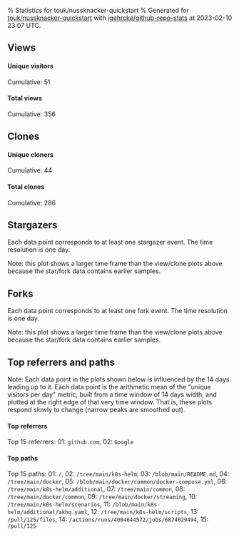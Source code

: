 % Statistics for touk/nussknacker-quickstart
% Generated for [touk/nussknacker-quickstart](https://github.com/touk/nussknacker-quickstart) with [jgehrcke/github-repo-stats](https://github.com/jgehrcke/github-repo-stats) at 2023-02-10 23:07 UTC.


## Views

#### Unique visitors
<div id="chart_views_unique" class="full-width-chart"></div>

Cumulative: 51

#### Total views
<div id="chart_views_total" class="full-width-chart"></div>

Cumulative: 356

<div class="pagebreak-for-print"> </div>

## Clones

#### Unique cloners
<div id="chart_clones_unique" class="full-width-chart"></div>

Cumulative: 44

#### Total clones
<div id="chart_clones_total" class="full-width-chart"></div>

Cumulative: 286



<div class="pagebreak-for-print"> </div>



## Stargazers

Each data point corresponds to at least one stargazer event.
The time resolution is one day.

<div id="chart_stargazers" class="full-width-chart"></div>


Note: this plot shows a larger time frame than the view/clone plots above because the star/fork data contains earlier samples.



## Forks

Each data point corresponds to at least one fork event.
The time resolution is one day.

<div id="chart_forks" class="full-width-chart"></div>


Note: this plot shows a larger time frame than the view/clone plots above because the star/fork data contains earlier samples.



<div class="pagebreak-for-print"> </div>



## Top referrers and paths


Note: Each data point in the plots shown below is influenced by the 14 days
leading up to it. Each data point is the arithmetic mean of the "unique
visitors per day" metric, built from a time window of 14 days width, and
plotted at the right edge of that very time window. That is, these plots
respond slowly to change (narrow peaks are smoothed out).




#### Top referrers


<div id="chart_referrers_top_n_alltime" class="full-width-chart"></div>

Top 15 referrers: 01: `github.com`, 02: `Google`





#### Top paths


<div id="chart_paths_top_n_alltime" class="full-width-chart"></div>

Top 15 paths: 01: `/`, 02: `/tree/main/k8s-helm`, 03: `/blob/main/README.md`, 04: `/tree/main/docker`, 05: `/blob/main/docker/common/docker-compose.yml`, 06: `/tree/main/k8s-helm/additional`, 07: `/tree/main/common`, 08: `/tree/main/docker/common`, 09: `/tree/main/docker/streaming`, 10: `/tree/main/k8s-helm/scenarios`, 11: `/blob/main/k8s-helm/additional/akhq.yaml`, 12: `/tree/main/k8s-helm/scripts`, 13: `/pull/125/files`, 14: `/actions/runs/4004644572/jobs/6874029494`, 15: `/pull/125`


<script type="text/javascript">
    vegaEmbed('#chart_views_unique', {"$schema": "https://vega.github.io/schema/vega-lite/v4.17.0.json", "config": {"arc": {"fill": "#1b1e23"}, "area": {"fill": "#1b1e23"}, "axisBottom": {"domainColor": "#a9b4c4", "gridColor": "#a9b4c4", "labelColor": "#1b1e23", "labelFont": "relative-mono-11-pitch-pro, Menlo, monospace", "tickColor": "#a9b4c4", "titleColor": "#1b1e23", "titleFont": "relative-mono-11-pitch-pro, Menlo, monospace"}, "axisLeft": {"domainColor": "#a9b4c4", "gridColor": "#a9b4c4", "labelColor": "#1b1e23", "labelFont": "relative-mono-11-pitch-pro, Menlo, monospace", "tickColor": "#a9b4c4", "titleColor": "#1b1e23", "titleFont": "relative-mono-11-pitch-pro, Menlo, monospace"}, "axisX": {"grid": false}, "axisY": {"grid": false, "labelBound": true}, "background": "#FFFFFF", "group": {"fill": "#FFFFFF"}, "header": {"fontWeight": 400, "labelFont": "relative-mono-11-pitch-pro, Menlo, monospace", "titleFont": "relative-mono-11-pitch-pro, Menlo, monospace"}, "legend": {"labelFont": "relative-mono-11-pitch-pro, Menlo, monospace", "symbolSize": 200, "symbolType": "circle", "titleFont": "relative-mono-11-pitch-pro, Menlo, monospace"}, "line": {"color": "#1b1e23", "stroke": "#1b1e23"}, "path": {"stroke": "#1b1e23"}, "point": {"color": "#1b1e23", "cursor": "pointer", "filled": true, "size": 20}, "range": {"category": ["#85a2f7", "#ea9755", "#7eb36a", "#f07071", "#bc85d9", "#e587b6", "#a9b4c4", "#d4c05e", "#64b9c4"]}, "style": {"bar": {"fill": "#1b1e23"}, "text": {"font": "relative-mono-11-pitch-pro, Menlo, monospace", "fontWeight": 400}}, "symbol": {"shape": "circle"}, "title": {"anchor": "start", "font": "relative-mono-11-pitch-pro, Menlo, monospace", "fontWeight": 400}, "trail": {"color": "#1b1e23", "stroke": "#1b1e23"}, "view": {"stroke": null}}, "data": {"name": "data-f405828287756bd1d697787e0f8c2c22"}, "datasets": {"data-f405828287756bd1d697787e0f8c2c22": [{"time": "2023-01-20T00:00:00+00:00", "views_total": 19, "views_unique": 2}, {"time": "2023-01-21T00:00:00+00:00", "views_total": 8, "views_unique": 2}, {"time": "2023-01-22T00:00:00+00:00", "views_total": 0, "views_unique": 0}, {"time": "2023-01-23T00:00:00+00:00", "views_total": 43, "views_unique": 5}, {"time": "2023-01-24T00:00:00+00:00", "views_total": 9, "views_unique": 3}, {"time": "2023-01-25T00:00:00+00:00", "views_total": 83, "views_unique": 1}, {"time": "2023-01-26T00:00:00+00:00", "views_total": 31, "views_unique": 3}, {"time": "2023-01-27T00:00:00+00:00", "views_total": 12, "views_unique": 4}, {"time": "2023-01-28T00:00:00+00:00", "views_total": 0, "views_unique": 0}, {"time": "2023-01-29T00:00:00+00:00", "views_total": 3, "views_unique": 1}, {"time": "2023-01-30T00:00:00+00:00", "views_total": 41, "views_unique": 4}, {"time": "2023-01-31T00:00:00+00:00", "views_total": 3, "views_unique": 3}, {"time": "2023-02-01T00:00:00+00:00", "views_total": 1, "views_unique": 1}, {"time": "2023-02-02T00:00:00+00:00", "views_total": 4, "views_unique": 3}, {"time": "2023-02-03T00:00:00+00:00", "views_total": 2, "views_unique": 1}, {"time": "2023-02-04T00:00:00+00:00", "views_total": 0, "views_unique": 0}, {"time": "2023-02-05T00:00:00+00:00", "views_total": 6, "views_unique": 1}, {"time": "2023-02-06T00:00:00+00:00", "views_total": 5, "views_unique": 3}, {"time": "2023-02-07T00:00:00+00:00", "views_total": 25, "views_unique": 5}, {"time": "2023-02-08T00:00:00+00:00", "views_total": 20, "views_unique": 2}, {"time": "2023-02-09T00:00:00+00:00", "views_total": 17, "views_unique": 5}, {"time": "2023-02-10T00:00:00+00:00", "views_total": 24, "views_unique": 2}]}, "encoding": {"tooltip": [{"field": "views_unique", "format": ".1f", "title": "views (u)", "type": "quantitative"}, {"field": "time", "format": "%B %e, %Y", "title": "date", "type": "temporal"}], "x": {"axis": {"labelAngle": 25}, "field": "time", "scale": {"domain": ["2023-01-20", "2023-02-10"]}, "timeUnit": "yearmonthdate", "title": "date", "type": "temporal"}, "y": {"axis": {}, "field": "views_unique", "scale": {"domain": [0, 5.5], "type": "linear", "zero": true}, "title": "unique views per day", "type": "quantitative"}}, "height": 200, "mark": {"point": true, "type": "line"}, "padding": 10, "width": "container"}, {"actions": false, "renderer": "svg"}).catch(console.error);
vegaEmbed('#chart_views_total', {"$schema": "https://vega.github.io/schema/vega-lite/v4.17.0.json", "config": {"arc": {"fill": "#1b1e23"}, "area": {"fill": "#1b1e23"}, "axisBottom": {"domainColor": "#a9b4c4", "gridColor": "#a9b4c4", "labelColor": "#1b1e23", "labelFont": "relative-mono-11-pitch-pro, Menlo, monospace", "tickColor": "#a9b4c4", "titleColor": "#1b1e23", "titleFont": "relative-mono-11-pitch-pro, Menlo, monospace"}, "axisLeft": {"domainColor": "#a9b4c4", "gridColor": "#a9b4c4", "labelColor": "#1b1e23", "labelFont": "relative-mono-11-pitch-pro, Menlo, monospace", "tickColor": "#a9b4c4", "titleColor": "#1b1e23", "titleFont": "relative-mono-11-pitch-pro, Menlo, monospace"}, "axisX": {"grid": false}, "axisY": {"grid": false, "labelBound": true}, "background": "#FFFFFF", "group": {"fill": "#FFFFFF"}, "header": {"fontWeight": 400, "labelFont": "relative-mono-11-pitch-pro, Menlo, monospace", "titleFont": "relative-mono-11-pitch-pro, Menlo, monospace"}, "legend": {"labelFont": "relative-mono-11-pitch-pro, Menlo, monospace", "symbolSize": 200, "symbolType": "circle", "titleFont": "relative-mono-11-pitch-pro, Menlo, monospace"}, "line": {"color": "#1b1e23", "stroke": "#1b1e23"}, "path": {"stroke": "#1b1e23"}, "point": {"color": "#1b1e23", "cursor": "pointer", "filled": true, "size": 20}, "range": {"category": ["#85a2f7", "#ea9755", "#7eb36a", "#f07071", "#bc85d9", "#e587b6", "#a9b4c4", "#d4c05e", "#64b9c4"]}, "style": {"bar": {"fill": "#1b1e23"}, "text": {"font": "relative-mono-11-pitch-pro, Menlo, monospace", "fontWeight": 400}}, "symbol": {"shape": "circle"}, "title": {"anchor": "start", "font": "relative-mono-11-pitch-pro, Menlo, monospace", "fontWeight": 400}, "trail": {"color": "#1b1e23", "stroke": "#1b1e23"}, "view": {"stroke": null}}, "data": {"name": "data-f405828287756bd1d697787e0f8c2c22"}, "datasets": {"data-f405828287756bd1d697787e0f8c2c22": [{"time": "2023-01-20T00:00:00+00:00", "views_total": 19, "views_unique": 2}, {"time": "2023-01-21T00:00:00+00:00", "views_total": 8, "views_unique": 2}, {"time": "2023-01-22T00:00:00+00:00", "views_total": 0, "views_unique": 0}, {"time": "2023-01-23T00:00:00+00:00", "views_total": 43, "views_unique": 5}, {"time": "2023-01-24T00:00:00+00:00", "views_total": 9, "views_unique": 3}, {"time": "2023-01-25T00:00:00+00:00", "views_total": 83, "views_unique": 1}, {"time": "2023-01-26T00:00:00+00:00", "views_total": 31, "views_unique": 3}, {"time": "2023-01-27T00:00:00+00:00", "views_total": 12, "views_unique": 4}, {"time": "2023-01-28T00:00:00+00:00", "views_total": 0, "views_unique": 0}, {"time": "2023-01-29T00:00:00+00:00", "views_total": 3, "views_unique": 1}, {"time": "2023-01-30T00:00:00+00:00", "views_total": 41, "views_unique": 4}, {"time": "2023-01-31T00:00:00+00:00", "views_total": 3, "views_unique": 3}, {"time": "2023-02-01T00:00:00+00:00", "views_total": 1, "views_unique": 1}, {"time": "2023-02-02T00:00:00+00:00", "views_total": 4, "views_unique": 3}, {"time": "2023-02-03T00:00:00+00:00", "views_total": 2, "views_unique": 1}, {"time": "2023-02-04T00:00:00+00:00", "views_total": 0, "views_unique": 0}, {"time": "2023-02-05T00:00:00+00:00", "views_total": 6, "views_unique": 1}, {"time": "2023-02-06T00:00:00+00:00", "views_total": 5, "views_unique": 3}, {"time": "2023-02-07T00:00:00+00:00", "views_total": 25, "views_unique": 5}, {"time": "2023-02-08T00:00:00+00:00", "views_total": 20, "views_unique": 2}, {"time": "2023-02-09T00:00:00+00:00", "views_total": 17, "views_unique": 5}, {"time": "2023-02-10T00:00:00+00:00", "views_total": 24, "views_unique": 2}]}, "encoding": {"tooltip": [{"field": "views_total", "format": ".1f", "title": "views (t)", "type": "quantitative"}, {"field": "time", "format": "%B %e, %Y", "title": "date", "type": "temporal"}], "x": {"axis": {"labelAngle": 25}, "field": "time", "scale": {"domain": ["2023-01-20", "2023-02-10"]}, "timeUnit": "yearmonthdate", "title": "date", "type": "temporal"}, "y": {"axis": {}, "field": "views_total", "scale": {"domain": [0, 91.30000000000001], "type": "linear", "zero": true}, "title": "total views per day", "type": "quantitative"}}, "height": 200, "mark": {"point": true, "type": "line"}, "padding": 10, "width": "container"}, {"actions": false, "renderer": "svg"}).catch(console.error);
vegaEmbed('#chart_clones_unique', {"$schema": "https://vega.github.io/schema/vega-lite/v4.17.0.json", "config": {"arc": {"fill": "#1b1e23"}, "area": {"fill": "#1b1e23"}, "axisBottom": {"domainColor": "#a9b4c4", "gridColor": "#a9b4c4", "labelColor": "#1b1e23", "labelFont": "relative-mono-11-pitch-pro, Menlo, monospace", "tickColor": "#a9b4c4", "titleColor": "#1b1e23", "titleFont": "relative-mono-11-pitch-pro, Menlo, monospace"}, "axisLeft": {"domainColor": "#a9b4c4", "gridColor": "#a9b4c4", "labelColor": "#1b1e23", "labelFont": "relative-mono-11-pitch-pro, Menlo, monospace", "tickColor": "#a9b4c4", "titleColor": "#1b1e23", "titleFont": "relative-mono-11-pitch-pro, Menlo, monospace"}, "axisX": {"grid": false}, "axisY": {"grid": false, "labelBound": true}, "background": "#FFFFFF", "group": {"fill": "#FFFFFF"}, "header": {"fontWeight": 400, "labelFont": "relative-mono-11-pitch-pro, Menlo, monospace", "titleFont": "relative-mono-11-pitch-pro, Menlo, monospace"}, "legend": {"labelFont": "relative-mono-11-pitch-pro, Menlo, monospace", "symbolSize": 200, "symbolType": "circle", "titleFont": "relative-mono-11-pitch-pro, Menlo, monospace"}, "line": {"color": "#1b1e23", "stroke": "#1b1e23"}, "path": {"stroke": "#1b1e23"}, "point": {"color": "#1b1e23", "cursor": "pointer", "filled": true, "size": 20}, "range": {"category": ["#85a2f7", "#ea9755", "#7eb36a", "#f07071", "#bc85d9", "#e587b6", "#a9b4c4", "#d4c05e", "#64b9c4"]}, "style": {"bar": {"fill": "#1b1e23"}, "text": {"font": "relative-mono-11-pitch-pro, Menlo, monospace", "fontWeight": 400}}, "symbol": {"shape": "circle"}, "title": {"anchor": "start", "font": "relative-mono-11-pitch-pro, Menlo, monospace", "fontWeight": 400}, "trail": {"color": "#1b1e23", "stroke": "#1b1e23"}, "view": {"stroke": null}}, "data": {"name": "data-787af2ecbcd82008cfc72d73d6794541"}, "datasets": {"data-787af2ecbcd82008cfc72d73d6794541": [{"clones_total": 5, "clones_unique": 1, "time": "2023-01-20T00:00:00+00:00"}, {"clones_total": 3, "clones_unique": 2, "time": "2023-01-21T00:00:00+00:00"}, {"clones_total": 2, "clones_unique": 1, "time": "2023-01-22T00:00:00+00:00"}, {"clones_total": 9, "clones_unique": 3, "time": "2023-01-23T00:00:00+00:00"}, {"clones_total": 13, "clones_unique": 2, "time": "2023-01-24T00:00:00+00:00"}, {"clones_total": 126, "clones_unique": 4, "time": "2023-01-25T00:00:00+00:00"}, {"clones_total": 12, "clones_unique": 1, "time": "2023-01-26T00:00:00+00:00"}, {"clones_total": 14, "clones_unique": 2, "time": "2023-01-27T00:00:00+00:00"}, {"clones_total": 2, "clones_unique": 1, "time": "2023-01-28T00:00:00+00:00"}, {"clones_total": 2, "clones_unique": 1, "time": "2023-01-29T00:00:00+00:00"}, {"clones_total": 4, "clones_unique": 3, "time": "2023-01-30T00:00:00+00:00"}, {"clones_total": 10, "clones_unique": 4, "time": "2023-01-31T00:00:00+00:00"}, {"clones_total": 17, "clones_unique": 1, "time": "2023-02-01T00:00:00+00:00"}, {"clones_total": 8, "clones_unique": 2, "time": "2023-02-02T00:00:00+00:00"}, {"clones_total": 14, "clones_unique": 3, "time": "2023-02-03T00:00:00+00:00"}, {"clones_total": 2, "clones_unique": 1, "time": "2023-02-04T00:00:00+00:00"}, {"clones_total": 2, "clones_unique": 1, "time": "2023-02-05T00:00:00+00:00"}, {"clones_total": 5, "clones_unique": 4, "time": "2023-02-06T00:00:00+00:00"}, {"clones_total": 14, "clones_unique": 3, "time": "2023-02-07T00:00:00+00:00"}, {"clones_total": 7, "clones_unique": 1, "time": "2023-02-08T00:00:00+00:00"}, {"clones_total": 8, "clones_unique": 2, "time": "2023-02-09T00:00:00+00:00"}, {"clones_total": 7, "clones_unique": 1, "time": "2023-02-10T00:00:00+00:00"}]}, "encoding": {"tooltip": [{"field": "clones_unique", "format": ".1f", "title": "clones (u)", "type": "quantitative"}, {"field": "time", "format": "%B %e, %Y", "title": "date", "type": "temporal"}], "x": {"axis": {"labelAngle": 25}, "field": "time", "scale": {"domain": ["2023-01-20", "2023-02-10"]}, "timeUnit": "yearmonthdate", "title": "date", "type": "temporal"}, "y": {"axis": {}, "field": "clones_unique", "scale": {"domain": [0, 4.4], "type": "linear", "zero": true}, "title": "unique clones per day", "type": "quantitative"}}, "height": 200, "mark": {"point": true, "type": "line"}, "padding": 10, "width": "container"}, {"actions": false, "renderer": "svg"}).catch(console.error);
vegaEmbed('#chart_clones_total', {"$schema": "https://vega.github.io/schema/vega-lite/v4.17.0.json", "config": {"arc": {"fill": "#1b1e23"}, "area": {"fill": "#1b1e23"}, "axisBottom": {"domainColor": "#a9b4c4", "gridColor": "#a9b4c4", "labelColor": "#1b1e23", "labelFont": "relative-mono-11-pitch-pro, Menlo, monospace", "tickColor": "#a9b4c4", "titleColor": "#1b1e23", "titleFont": "relative-mono-11-pitch-pro, Menlo, monospace"}, "axisLeft": {"domainColor": "#a9b4c4", "gridColor": "#a9b4c4", "labelColor": "#1b1e23", "labelFont": "relative-mono-11-pitch-pro, Menlo, monospace", "tickColor": "#a9b4c4", "titleColor": "#1b1e23", "titleFont": "relative-mono-11-pitch-pro, Menlo, monospace"}, "axisX": {"grid": false}, "axisY": {"grid": false, "labelBound": true}, "background": "#FFFFFF", "group": {"fill": "#FFFFFF"}, "header": {"fontWeight": 400, "labelFont": "relative-mono-11-pitch-pro, Menlo, monospace", "titleFont": "relative-mono-11-pitch-pro, Menlo, monospace"}, "legend": {"labelFont": "relative-mono-11-pitch-pro, Menlo, monospace", "symbolSize": 200, "symbolType": "circle", "titleFont": "relative-mono-11-pitch-pro, Menlo, monospace"}, "line": {"color": "#1b1e23", "stroke": "#1b1e23"}, "path": {"stroke": "#1b1e23"}, "point": {"color": "#1b1e23", "cursor": "pointer", "filled": true, "size": 20}, "range": {"category": ["#85a2f7", "#ea9755", "#7eb36a", "#f07071", "#bc85d9", "#e587b6", "#a9b4c4", "#d4c05e", "#64b9c4"]}, "style": {"bar": {"fill": "#1b1e23"}, "text": {"font": "relative-mono-11-pitch-pro, Menlo, monospace", "fontWeight": 400}}, "symbol": {"shape": "circle"}, "title": {"anchor": "start", "font": "relative-mono-11-pitch-pro, Menlo, monospace", "fontWeight": 400}, "trail": {"color": "#1b1e23", "stroke": "#1b1e23"}, "view": {"stroke": null}}, "data": {"name": "data-787af2ecbcd82008cfc72d73d6794541"}, "datasets": {"data-787af2ecbcd82008cfc72d73d6794541": [{"clones_total": 5, "clones_unique": 1, "time": "2023-01-20T00:00:00+00:00"}, {"clones_total": 3, "clones_unique": 2, "time": "2023-01-21T00:00:00+00:00"}, {"clones_total": 2, "clones_unique": 1, "time": "2023-01-22T00:00:00+00:00"}, {"clones_total": 9, "clones_unique": 3, "time": "2023-01-23T00:00:00+00:00"}, {"clones_total": 13, "clones_unique": 2, "time": "2023-01-24T00:00:00+00:00"}, {"clones_total": 126, "clones_unique": 4, "time": "2023-01-25T00:00:00+00:00"}, {"clones_total": 12, "clones_unique": 1, "time": "2023-01-26T00:00:00+00:00"}, {"clones_total": 14, "clones_unique": 2, "time": "2023-01-27T00:00:00+00:00"}, {"clones_total": 2, "clones_unique": 1, "time": "2023-01-28T00:00:00+00:00"}, {"clones_total": 2, "clones_unique": 1, "time": "2023-01-29T00:00:00+00:00"}, {"clones_total": 4, "clones_unique": 3, "time": "2023-01-30T00:00:00+00:00"}, {"clones_total": 10, "clones_unique": 4, "time": "2023-01-31T00:00:00+00:00"}, {"clones_total": 17, "clones_unique": 1, "time": "2023-02-01T00:00:00+00:00"}, {"clones_total": 8, "clones_unique": 2, "time": "2023-02-02T00:00:00+00:00"}, {"clones_total": 14, "clones_unique": 3, "time": "2023-02-03T00:00:00+00:00"}, {"clones_total": 2, "clones_unique": 1, "time": "2023-02-04T00:00:00+00:00"}, {"clones_total": 2, "clones_unique": 1, "time": "2023-02-05T00:00:00+00:00"}, {"clones_total": 5, "clones_unique": 4, "time": "2023-02-06T00:00:00+00:00"}, {"clones_total": 14, "clones_unique": 3, "time": "2023-02-07T00:00:00+00:00"}, {"clones_total": 7, "clones_unique": 1, "time": "2023-02-08T00:00:00+00:00"}, {"clones_total": 8, "clones_unique": 2, "time": "2023-02-09T00:00:00+00:00"}, {"clones_total": 7, "clones_unique": 1, "time": "2023-02-10T00:00:00+00:00"}]}, "encoding": {"tooltip": [{"field": "clones_total", "format": ".1f", "title": "clones (t)", "type": "quantitative"}, {"field": "time", "format": "%B %e, %Y", "title": "date", "type": "temporal"}], "x": {"axis": {"labelAngle": 25}, "field": "time", "scale": {"domain": ["2023-01-20", "2023-02-10"]}, "timeUnit": "yearmonthdate", "title": "date", "type": "temporal"}, "y": {"axis": {"values": [1, 10, 50, 100, 500, 1000, 5000, 10000]}, "field": "clones_total", "scale": {"domain": [0, 138.60000000000002], "type": "symlog", "zero": true}, "title": "total clones per day", "type": "quantitative"}}, "height": 200, "mark": {"point": true, "type": "line"}, "padding": 10, "width": "container"}, {"actions": false, "renderer": "svg"}).catch(console.error);
vegaEmbed('#chart_stargazers', {"$schema": "https://vega.github.io/schema/vega-lite/v4.17.0.json", "config": {"arc": {"fill": "#1b1e23"}, "area": {"fill": "#1b1e23"}, "axisBottom": {"domainColor": "#a9b4c4", "gridColor": "#a9b4c4", "labelColor": "#1b1e23", "labelFont": "relative-mono-11-pitch-pro, Menlo, monospace", "tickColor": "#a9b4c4", "titleColor": "#1b1e23", "titleFont": "relative-mono-11-pitch-pro, Menlo, monospace"}, "axisLeft": {"domainColor": "#a9b4c4", "gridColor": "#a9b4c4", "labelColor": "#1b1e23", "labelFont": "relative-mono-11-pitch-pro, Menlo, monospace", "tickColor": "#a9b4c4", "titleColor": "#1b1e23", "titleFont": "relative-mono-11-pitch-pro, Menlo, monospace"}, "axisX": {"grid": false}, "axisY": {"grid": false}, "background": "#FFFFFF", "group": {"fill": "#FFFFFF"}, "header": {"fontWeight": 400, "labelFont": "relative-mono-11-pitch-pro, Menlo, monospace", "titleFont": "relative-mono-11-pitch-pro, Menlo, monospace"}, "legend": {"labelFont": "relative-mono-11-pitch-pro, Menlo, monospace", "symbolSize": 200, "symbolType": "circle", "titleFont": "relative-mono-11-pitch-pro, Menlo, monospace"}, "line": {"color": "#1b1e23", "stroke": "#1b1e23"}, "path": {"stroke": "#1b1e23"}, "point": {"color": "#1b1e23", "cursor": "pointer", "filled": true, "size": 50}, "range": {"category": ["#85a2f7", "#ea9755", "#7eb36a", "#f07071", "#bc85d9", "#e587b6", "#a9b4c4", "#d4c05e", "#64b9c4"]}, "style": {"bar": {"fill": "#1b1e23"}, "text": {"font": "relative-mono-11-pitch-pro, Menlo, monospace", "fontWeight": 400}}, "symbol": {"shape": "circle"}, "title": {"anchor": "start", "font": "relative-mono-11-pitch-pro, Menlo, monospace", "fontWeight": 400}, "trail": {"color": "#1b1e23", "stroke": "#1b1e23"}, "view": {"stroke": null}}, "data": {"name": "data-1ad1099bc3eb777fbcebaf7ee0aad24f"}, "datasets": {"data-1ad1099bc3eb777fbcebaf7ee0aad24f": [{"stars_cumulative": 1, "time": "2021-09-13T10:43:26+00:00"}, {"stars_cumulative": 2, "time": "2022-03-18T03:00:30+00:00"}, {"stars_cumulative": 3, "time": "2022-10-06T16:51:26+00:00"}, {"stars_cumulative": 4, "time": "2023-01-12T13:26:31+00:00"}]}, "encoding": {"tooltip": [{"field": "stars_cumulative", "format": "d", "title": "stars", "type": "quantitative"}, {"field": "time", "format": "%B %e, %Y", "title": "date", "type": "temporal"}], "x": {"axis": {"labelAngle": 25}, "field": "time", "scale": {"domain": ["2021-08-17", "2023-02-10"]}, "timeUnit": "yearmonthdate", "title": "date", "type": "temporal"}, "y": {"field": "stars_cumulative", "scale": {"domain": [0, 4.4], "zero": true}, "title": "stargazer count (cumulative)", "type": "quantitative"}}, "height": 300, "mark": {"point": true, "type": "line"}, "padding": 10, "width": "container"}, {"actions": false, "renderer": "svg"}).catch(console.error);
vegaEmbed('#chart_forks', {"$schema": "https://vega.github.io/schema/vega-lite/v4.17.0.json", "config": {"arc": {"fill": "#1b1e23"}, "area": {"fill": "#1b1e23"}, "axisBottom": {"domainColor": "#a9b4c4", "gridColor": "#a9b4c4", "labelColor": "#1b1e23", "labelFont": "relative-mono-11-pitch-pro, Menlo, monospace", "tickColor": "#a9b4c4", "titleColor": "#1b1e23", "titleFont": "relative-mono-11-pitch-pro, Menlo, monospace"}, "axisLeft": {"domainColor": "#a9b4c4", "gridColor": "#a9b4c4", "labelColor": "#1b1e23", "labelFont": "relative-mono-11-pitch-pro, Menlo, monospace", "tickColor": "#a9b4c4", "titleColor": "#1b1e23", "titleFont": "relative-mono-11-pitch-pro, Menlo, monospace"}, "axisX": {"grid": false}, "axisY": {"grid": false}, "background": "#FFFFFF", "group": {"fill": "#FFFFFF"}, "header": {"fontWeight": 400, "labelFont": "relative-mono-11-pitch-pro, Menlo, monospace", "titleFont": "relative-mono-11-pitch-pro, Menlo, monospace"}, "legend": {"labelFont": "relative-mono-11-pitch-pro, Menlo, monospace", "symbolSize": 200, "symbolType": "circle", "titleFont": "relative-mono-11-pitch-pro, Menlo, monospace"}, "line": {"color": "#1b1e23", "stroke": "#1b1e23"}, "path": {"stroke": "#1b1e23"}, "point": {"color": "#1b1e23", "cursor": "pointer", "filled": true, "size": 50}, "range": {"category": ["#85a2f7", "#ea9755", "#7eb36a", "#f07071", "#bc85d9", "#e587b6", "#a9b4c4", "#d4c05e", "#64b9c4"]}, "style": {"bar": {"fill": "#1b1e23"}, "text": {"font": "relative-mono-11-pitch-pro, Menlo, monospace", "fontWeight": 400}}, "symbol": {"shape": "circle"}, "title": {"anchor": "start", "font": "relative-mono-11-pitch-pro, Menlo, monospace", "fontWeight": 400}, "trail": {"color": "#1b1e23", "stroke": "#1b1e23"}, "view": {"stroke": null}}, "data": {"name": "data-352d37fcaa94caf35e11a29db6664949"}, "datasets": {"data-352d37fcaa94caf35e11a29db6664949": [{"forks_cumulative": 1, "time": "2021-08-17T09:28:25+00:00"}, {"forks_cumulative": 2, "time": "2021-08-23T06:34:34+00:00"}, {"forks_cumulative": 3, "time": "2022-03-18T03:00:32+00:00"}, {"forks_cumulative": 4, "time": "2023-02-05T19:09:15+00:00"}]}, "encoding": {"tooltip": [{"field": "forks_cumulative", "format": "d", "title": "forks", "type": "quantitative"}, {"field": "time", "format": "%B %e, %Y", "title": "date", "type": "temporal"}], "x": {"axis": {"labelAngle": 25}, "field": "time", "scale": {"domain": ["2021-08-17", "2023-02-10"]}, "timeUnit": "yearmonthdate", "title": "date", "type": "temporal"}, "y": {"field": "forks_cumulative", "scale": {"domain": [0, 4.4], "zero": true}, "title": "fork count (cumulative)", "type": "quantitative"}}, "height": 300, "mark": {"point": true, "type": "line"}, "padding": 10, "width": "container"}, {"actions": false, "renderer": "svg"}).catch(console.error);
vegaEmbed('#chart_referrers_top_n_alltime', {"$schema": "https://vega.github.io/schema/vega-lite/v4.17.0.json", "config": {"arc": {"fill": "#1b1e23"}, "area": {"fill": "#1b1e23"}, "axisBottom": {"domainColor": "#a9b4c4", "gridColor": "#a9b4c4", "labelColor": "#1b1e23", "labelFont": "relative-mono-11-pitch-pro, Menlo, monospace", "tickColor": "#a9b4c4", "titleColor": "#1b1e23", "titleFont": "relative-mono-11-pitch-pro, Menlo, monospace"}, "axisLeft": {"domainColor": "#a9b4c4", "gridColor": "#a9b4c4", "labelColor": "#1b1e23", "labelFont": "relative-mono-11-pitch-pro, Menlo, monospace", "tickColor": "#a9b4c4", "titleColor": "#1b1e23", "titleFont": "relative-mono-11-pitch-pro, Menlo, monospace"}, "axisX": {"grid": false}, "axisY": {"grid": false}, "background": "#FFFFFF", "group": {"fill": "#FFFFFF"}, "header": {"fontWeight": 400, "labelFont": "relative-mono-11-pitch-pro, Menlo, monospace", "titleFont": "relative-mono-11-pitch-pro, Menlo, monospace"}, "legend": {"labelFont": "relative-mono-11-pitch-pro, Menlo, monospace", "symbolSize": 200, "symbolType": "circle", "titleFont": "relative-mono-11-pitch-pro, Menlo, monospace"}, "line": {"color": "#1b1e23", "stroke": "#1b1e23"}, "path": {"stroke": "#1b1e23"}, "point": {"color": "#1b1e23", "cursor": "pointer", "filled": true, "size": 30}, "range": {"category": ["#85a2f7", "#ea9755", "#7eb36a", "#f07071", "#bc85d9", "#e587b6", "#a9b4c4", "#d4c05e", "#64b9c4"]}, "style": {"bar": {"fill": "#1b1e23"}, "text": {"font": "relative-mono-11-pitch-pro, Menlo, monospace", "fontWeight": 400}}, "symbol": {"shape": "circle"}, "title": {"anchor": "start", "font": "relative-mono-11-pitch-pro, Menlo, monospace", "fontWeight": 400}, "trail": {"color": "#1b1e23", "stroke": "#1b1e23"}, "view": {"stroke": null}}, "data": {"name": "data-f20d661782983412ac2906de99909d79"}, "datasets": {"data-f20d661782983412ac2906de99909d79": [{"referrer": "github.com", "time": "2023-02-03T00:00:00+00:00", "views_unique": 4, "views_unique_norm": 0.2857142857142857}, {"referrer": "github.com", "time": "2023-02-04T00:00:00+00:00", "views_unique": 3, "views_unique_norm": 0.21428571428571427}, {"referrer": "github.com", "time": "2023-02-05T00:00:00+00:00", "views_unique": 3, "views_unique_norm": 0.21428571428571427}, {"referrer": "github.com", "time": "2023-02-06T00:00:00+00:00", "views_unique": 2, "views_unique_norm": 0.14285714285714285}, {"referrer": "github.com", "time": "2023-02-07T00:00:00+00:00", "views_unique": 2, "views_unique_norm": 0.14285714285714285}, {"referrer": "github.com", "time": "2023-02-08T00:00:00+00:00", "views_unique": 2, "views_unique_norm": 0.14285714285714285}, {"referrer": "github.com", "time": "2023-02-09T00:00:00+00:00", "views_unique": 2, "views_unique_norm": 0.14285714285714285}, {"referrer": "github.com", "time": "2023-02-10T00:00:00+00:00", "views_unique": 1, "views_unique_norm": 0.07142857142857142}, {"referrer": "Google", "time": "2023-02-03T00:00:00+00:00", "views_unique": 2, "views_unique_norm": 0.14285714285714285}, {"referrer": "Google", "time": "2023-02-04T00:00:00+00:00", "views_unique": 2, "views_unique_norm": 0.14285714285714285}, {"referrer": "Google", "time": "2023-02-05T00:00:00+00:00", "views_unique": 2, "views_unique_norm": 0.14285714285714285}, {"referrer": "Google", "time": "2023-02-06T00:00:00+00:00", "views_unique": 2, "views_unique_norm": 0.14285714285714285}, {"referrer": "Google", "time": "2023-02-07T00:00:00+00:00", "views_unique": 2, "views_unique_norm": 0.14285714285714285}, {"referrer": "Google", "time": "2023-02-08T00:00:00+00:00", "views_unique": 2, "views_unique_norm": 0.14285714285714285}, {"referrer": "Google", "time": "2023-02-09T00:00:00+00:00", "views_unique": 2, "views_unique_norm": 0.14285714285714285}, {"referrer": "Google", "time": "2023-02-10T00:00:00+00:00", "views_unique": 3, "views_unique_norm": 0.21428571428571427}]}, "encoding": {"color": {"field": "referrer", "legend": {"direction": "vertical", "orient": "top", "title": "Legend:"}, "sort": {"field": "order"}, "type": "nominal"}, "tooltip": [{"field": "referrer", "type": "nominal"}, {"field": "views_unique_norm", "format": ".2f", "title": "views (14d mean)", "type": "quantitative"}, {"field": "time", "format": "%B %e, %Y", "title": "date", "type": "temporal"}], "x": {"axis": {"labelAngle": 25}, "field": "time", "scale": {"domain": ["2023-01-20", "2023-02-10"]}, "timeUnit": "yearmonthdate", "title": "date", "type": "temporal"}, "y": {"field": "views_unique_norm", "scale": {"domain": [0, 0.3142857142857143], "type": "linear", "zero": true}, "title": "unique visitors per day (mean from last 14 days)", "type": "quantitative"}}, "height": 300, "mark": {"point": true, "type": "line"}, "padding": 10, "width": "container"}, {"actions": false, "renderer": "svg"}).catch(console.error);
vegaEmbed('#chart_paths_top_n_alltime', {"$schema": "https://vega.github.io/schema/vega-lite/v4.17.0.json", "config": {"arc": {"fill": "#1b1e23"}, "area": {"fill": "#1b1e23"}, "axisBottom": {"domainColor": "#a9b4c4", "gridColor": "#a9b4c4", "labelColor": "#1b1e23", "labelFont": "relative-mono-11-pitch-pro, Menlo, monospace", "tickColor": "#a9b4c4", "titleColor": "#1b1e23", "titleFont": "relative-mono-11-pitch-pro, Menlo, monospace"}, "axisLeft": {"domainColor": "#a9b4c4", "gridColor": "#a9b4c4", "labelColor": "#1b1e23", "labelFont": "relative-mono-11-pitch-pro, Menlo, monospace", "tickColor": "#a9b4c4", "titleColor": "#1b1e23", "titleFont": "relative-mono-11-pitch-pro, Menlo, monospace"}, "axisX": {"grid": false}, "axisY": {"grid": false}, "background": "#FFFFFF", "group": {"fill": "#FFFFFF"}, "header": {"fontWeight": 400, "labelFont": "relative-mono-11-pitch-pro, Menlo, monospace", "titleFont": "relative-mono-11-pitch-pro, Menlo, monospace"}, "legend": {"labelFont": "relative-mono-11-pitch-pro, Menlo, monospace", "symbolSize": 200, "symbolType": "circle", "titleFont": "relative-mono-11-pitch-pro, Menlo, monospace"}, "line": {"color": "#1b1e23", "stroke": "#1b1e23"}, "path": {"stroke": "#1b1e23"}, "point": {"color": "#1b1e23", "cursor": "pointer", "filled": true, "size": 30}, "range": {"category": ["#85a2f7", "#ea9755", "#7eb36a", "#f07071", "#bc85d9", "#e587b6", "#a9b4c4", "#d4c05e", "#64b9c4"]}, "style": {"bar": {"fill": "#1b1e23"}, "text": {"font": "relative-mono-11-pitch-pro, Menlo, monospace", "fontWeight": 400}}, "symbol": {"shape": "circle"}, "title": {"anchor": "start", "font": "relative-mono-11-pitch-pro, Menlo, monospace", "fontWeight": 400}, "trail": {"color": "#1b1e23", "stroke": "#1b1e23"}, "view": {"stroke": null}}, "data": {"name": "data-3de8dbcf96abcfffe0f25171c870b4a8"}, "datasets": {"data-3de8dbcf96abcfffe0f25171c870b4a8": [{"path": "/", "time": "2023-02-03T00:00:00+00:00", "views_unique": 9.0, "views_unique_norm": 0.6428571428571429}, {"path": "/", "time": "2023-02-04T00:00:00+00:00", "views_unique": 9.0, "views_unique_norm": 0.6428571428571429}, {"path": "/", "time": "2023-02-05T00:00:00+00:00", "views_unique": 9.0, "views_unique_norm": 0.6428571428571429}, {"path": "/", "time": "2023-02-06T00:00:00+00:00", "views_unique": 8.0, "views_unique_norm": 0.5714285714285714}, {"path": "/", "time": "2023-02-07T00:00:00+00:00", "views_unique": 10.0, "views_unique_norm": 0.7142857142857143}, {"path": "/", "time": "2023-02-08T00:00:00+00:00", "views_unique": 13.0, "views_unique_norm": 0.9285714285714286}, {"path": "/", "time": "2023-02-09T00:00:00+00:00", "views_unique": 15.0, "views_unique_norm": 1.0714285714285714}, {"path": "/", "time": "2023-02-10T00:00:00+00:00", "views_unique": 18.0, "views_unique_norm": 1.2857142857142858}, {"path": "/tree/main/k8s-helm", "time": "2023-02-03T00:00:00+00:00", "views_unique": 3.0, "views_unique_norm": 0.21428571428571427}, {"path": "/tree/main/k8s-helm", "time": "2023-02-04T00:00:00+00:00", "views_unique": 3.0, "views_unique_norm": 0.21428571428571427}, {"path": "/tree/main/k8s-helm", "time": "2023-02-05T00:00:00+00:00", "views_unique": 3.0, "views_unique_norm": 0.21428571428571427}, {"path": "/tree/main/k8s-helm", "time": "2023-02-06T00:00:00+00:00", "views_unique": 4.0, "views_unique_norm": 0.2857142857142857}, {"path": "/tree/main/k8s-helm", "time": "2023-02-07T00:00:00+00:00", "views_unique": 4.0, "views_unique_norm": 0.2857142857142857}, {"path": "/tree/main/k8s-helm", "time": "2023-02-08T00:00:00+00:00", "views_unique": 5.0, "views_unique_norm": 0.35714285714285715}, {"path": "/tree/main/k8s-helm", "time": "2023-02-09T00:00:00+00:00", "views_unique": 5.0, "views_unique_norm": 0.35714285714285715}, {"path": "/tree/main/k8s-helm", "time": "2023-02-10T00:00:00+00:00", "views_unique": 5.0, "views_unique_norm": 0.35714285714285715}, {"path": "/blob/main/README.md", "time": "2023-02-03T00:00:00+00:00", "views_unique": null, "views_unique_norm": null}, {"path": "/blob/main/README.md", "time": "2023-02-04T00:00:00+00:00", "views_unique": null, "views_unique_norm": null}, {"path": "/blob/main/README.md", "time": "2023-02-05T00:00:00+00:00", "views_unique": null, "views_unique_norm": null}, {"path": "/blob/main/README.md", "time": "2023-02-06T00:00:00+00:00", "views_unique": null, "views_unique_norm": null}, {"path": "/blob/main/README.md", "time": "2023-02-07T00:00:00+00:00", "views_unique": null, "views_unique_norm": null}, {"path": "/blob/main/README.md", "time": "2023-02-08T00:00:00+00:00", "views_unique": 4.0, "views_unique_norm": 0.2857142857142857}, {"path": "/blob/main/README.md", "time": "2023-02-09T00:00:00+00:00", "views_unique": null, "views_unique_norm": null}, {"path": "/blob/main/README.md", "time": "2023-02-10T00:00:00+00:00", "views_unique": null, "views_unique_norm": null}, {"path": "/tree/main/docker", "time": "2023-02-03T00:00:00+00:00", "views_unique": 4.0, "views_unique_norm": 0.2857142857142857}, {"path": "/tree/main/docker", "time": "2023-02-04T00:00:00+00:00", "views_unique": 4.0, "views_unique_norm": 0.2857142857142857}, {"path": "/tree/main/docker", "time": "2023-02-05T00:00:00+00:00", "views_unique": 4.0, "views_unique_norm": 0.2857142857142857}, {"path": "/tree/main/docker", "time": "2023-02-06T00:00:00+00:00", "views_unique": 3.0, "views_unique_norm": 0.21428571428571427}, {"path": "/tree/main/docker", "time": "2023-02-07T00:00:00+00:00", "views_unique": 3.0, "views_unique_norm": 0.21428571428571427}, {"path": "/tree/main/docker", "time": "2023-02-08T00:00:00+00:00", "views_unique": 3.0, "views_unique_norm": 0.21428571428571427}, {"path": "/tree/main/docker", "time": "2023-02-09T00:00:00+00:00", "views_unique": 3.0, "views_unique_norm": 0.21428571428571427}, {"path": "/tree/main/docker", "time": "2023-02-10T00:00:00+00:00", "views_unique": 4.0, "views_unique_norm": 0.2857142857142857}, {"path": "/blob/main/docker/common/docker-compose.yml", "time": "2023-02-03T00:00:00+00:00", "views_unique": null, "views_unique_norm": null}, {"path": "/blob/main/docker/common/docker-compose.yml", "time": "2023-02-04T00:00:00+00:00", "views_unique": null, "views_unique_norm": null}, {"path": "/blob/main/docker/common/docker-compose.yml", "time": "2023-02-05T00:00:00+00:00", "views_unique": null, "views_unique_norm": null}, {"path": "/blob/main/docker/common/docker-compose.yml", "time": "2023-02-06T00:00:00+00:00", "views_unique": null, "views_unique_norm": null}, {"path": "/blob/main/docker/common/docker-compose.yml", "time": "2023-02-07T00:00:00+00:00", "views_unique": null, "views_unique_norm": null}, {"path": "/blob/main/docker/common/docker-compose.yml", "time": "2023-02-08T00:00:00+00:00", "views_unique": null, "views_unique_norm": null}, {"path": "/blob/main/docker/common/docker-compose.yml", "time": "2023-02-09T00:00:00+00:00", "views_unique": null, "views_unique_norm": null}, {"path": "/blob/main/docker/common/docker-compose.yml", "time": "2023-02-10T00:00:00+00:00", "views_unique": 3.0, "views_unique_norm": 0.21428571428571427}, {"path": "/tree/main/k8s-helm/additional", "time": "2023-02-03T00:00:00+00:00", "views_unique": null, "views_unique_norm": null}, {"path": "/tree/main/k8s-helm/additional", "time": "2023-02-04T00:00:00+00:00", "views_unique": null, "views_unique_norm": null}, {"path": "/tree/main/k8s-helm/additional", "time": "2023-02-05T00:00:00+00:00", "views_unique": null, "views_unique_norm": null}, {"path": "/tree/main/k8s-helm/additional", "time": "2023-02-06T00:00:00+00:00", "views_unique": null, "views_unique_norm": null}, {"path": "/tree/main/k8s-helm/additional", "time": "2023-02-07T00:00:00+00:00", "views_unique": null, "views_unique_norm": null}, {"path": "/tree/main/k8s-helm/additional", "time": "2023-02-08T00:00:00+00:00", "views_unique": 3.0, "views_unique_norm": 0.21428571428571427}, {"path": "/tree/main/k8s-helm/additional", "time": "2023-02-09T00:00:00+00:00", "views_unique": 3.0, "views_unique_norm": 0.21428571428571427}, {"path": "/tree/main/k8s-helm/additional", "time": "2023-02-10T00:00:00+00:00", "views_unique": 3.0, "views_unique_norm": 0.21428571428571427}, {"path": "/tree/main/common", "time": "2023-02-03T00:00:00+00:00", "views_unique": null, "views_unique_norm": null}, {"path": "/tree/main/common", "time": "2023-02-04T00:00:00+00:00", "views_unique": null, "views_unique_norm": null}, {"path": "/tree/main/common", "time": "2023-02-05T00:00:00+00:00", "views_unique": null, "views_unique_norm": null}, {"path": "/tree/main/common", "time": "2023-02-06T00:00:00+00:00", "views_unique": null, "views_unique_norm": null}, {"path": "/tree/main/common", "time": "2023-02-07T00:00:00+00:00", "views_unique": null, "views_unique_norm": null}, {"path": "/tree/main/common", "time": "2023-02-08T00:00:00+00:00", "views_unique": 3.0, "views_unique_norm": 0.21428571428571427}, {"path": "/tree/main/common", "time": "2023-02-09T00:00:00+00:00", "views_unique": 3.0, "views_unique_norm": 0.21428571428571427}, {"path": "/tree/main/common", "time": "2023-02-10T00:00:00+00:00", "views_unique": 3.0, "views_unique_norm": 0.21428571428571427}]}, "encoding": {"color": {"field": "path", "legend": {"direction": "vertical", "orient": "top", "title": "Legend:"}, "sort": {"field": "order"}, "type": "nominal"}, "tooltip": [{"field": "path", "type": "nominal"}, {"field": "views_unique_norm", "format": ".2f", "title": "views (14d mean)", "type": "quantitative"}, {"field": "time", "format": "%B %e, %Y", "title": "date", "type": "temporal"}], "x": {"axis": {"labelAngle": 25}, "field": "time", "scale": {"domain": ["2023-01-20", "2023-02-10"]}, "timeUnit": "yearmonthdate", "title": "date", "type": "temporal"}, "y": {"field": "views_unique_norm", "scale": {"domain": [0, 1.4142857142857146], "type": "linear", "zero": true}, "title": "unique visitors per day (mean from last 14 days)", "type": "quantitative"}}, "height": 300, "mark": {"point": true, "type": "line"}, "padding": 10, "width": "container"}, {"actions": false, "renderer": "svg"}).catch(console.error);
    </script>